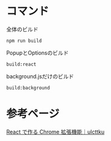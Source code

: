 # コマンド

全体のビルド
```
npm run build
```

PopupとOptionsのビルド
```
build:react
```

background.jsだけのビルド
```
build:background
```
# 参考ページ
[React で作る Chrome 拡張機能｜ulcttku](https://zenn.dev/ulcttku/articles/creating-chrome-extensions-with-react)